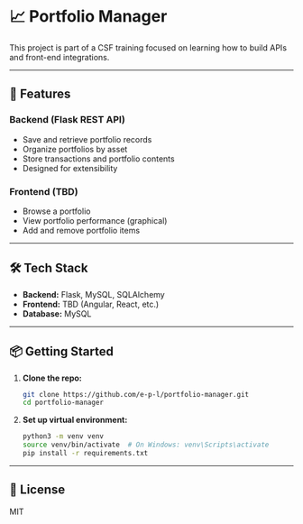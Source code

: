# 📈 Portfolio Manager

This project is part of a CSF training focused on learning how to build APIs and front-end integrations.

---

## 🚀 Features

### Backend (Flask REST API)
- Save and retrieve portfolio records
- Organize portfolios by asset
- Store transactions and portfolio contents
- Designed for extensibility

### Frontend (TBD)
- Browse a portfolio
- View portfolio performance (graphical)
- Add and remove portfolio items

---

## 🛠️ Tech Stack

- **Backend:** Flask, MySQL, SQLAlchemy
- **Frontend:** TBD (Angular, React, etc.)
- **Database:** MySQL

---

## 📦 Getting Started

1. **Clone the repo:**
   ```bash
   git clone https://github.com/e-p-l/portfolio-manager.git
   cd portfolio-manager
   ```
2. **Set up virtual environment:**
    ```bash
    python3 -m venv venv
    source venv/bin/activate  # On Windows: venv\Scripts\activate
    pip install -r requirements.txt
    ```

---

## 📄 License

MIT
